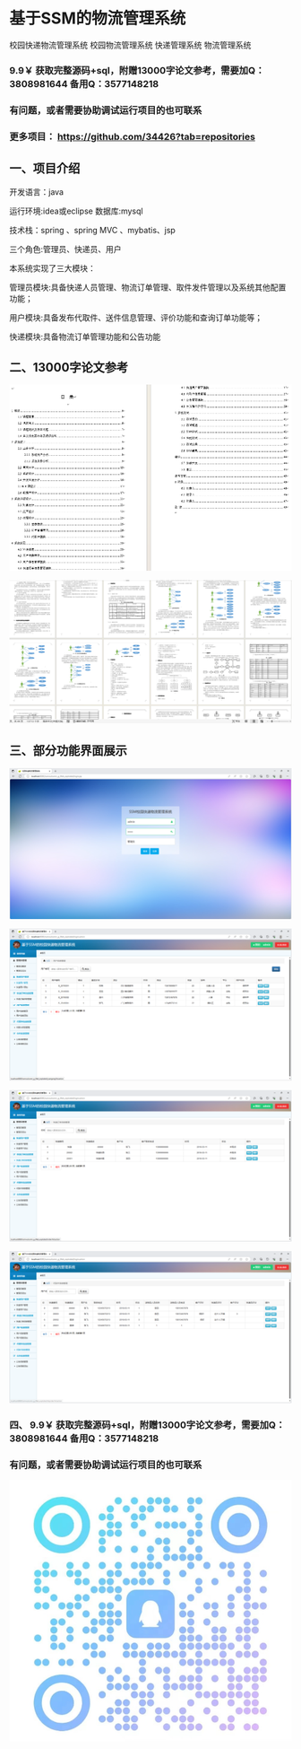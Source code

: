# 基于SSM的物流管理系统

校园快递物流管理系统 校园物流管理系统 快递管理系统 物流管理系统

### 9.9￥ 获取完整源码+sql，附赠13000字论文参考，需要加Q：3808981644 备用Q：3577148218
### 有问题，或者需要协助调试运行项目的也可联系
### 更多项目： https://github.com/34426?tab=repositories

## 一、项目介绍

开发语言：java

运行环境:idea或eclipse 数据库:mysql

技术栈：spring 、spring MVC 、mybatis、jsp

三个角色:管理员、快递员、用户

本系统实现了三大模块：

管理员模块:具备快递人员管理、物流订单管理、取件发件管理以及系统其他配置功能；

用户模块:具备发布代取件、送件信息管理、评价功能和查询订单功能等；

快递模块:具备物流订单管理功能和公告功能

## 二、13000字论文参考

![img.png](imgs/img.png)

![img_1.png](imgs/img_1.png)

## 三、部分功能界面展示

![img_2.png](imgs/img_2.png)

![img_3.png](imgs/img_3.png)

![img_4.png](imgs/img_4.png)

![img_5.png](imgs/img_5.png)

### 四、 9.9￥ 获取完整源码+sql，附赠13000字论文参考，需要加Q：3808981644 备用Q：3577148218
### 有问题，或者需要协助调试运行项目的也可联系

![img.png](img.png)
